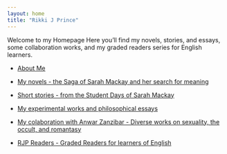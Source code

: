 ```yaml
---
layout: home
title: "Rikki J Prince"
---
```


Welcome to my Homepage
Here you’ll find my novels, stories, and essays, some collaboration works,
and my graded readers series for English learners.

- [About Me](/about/)

- [My novels - the Saga of Sarah Mackay and her search for meaning](/novels/)

- [Short stories - from the Student Days of Sarah Mackay](/stories/)

- [My experimental works and philosophical essays](/experimental/)

- [My colaboration with Anwar Zanzibar - Diverse works on sexuality, the occult,
  and romantasy](/zanzibar/)
  
- [RJP Readers - Graded Readers for learners of English](/readers/)
